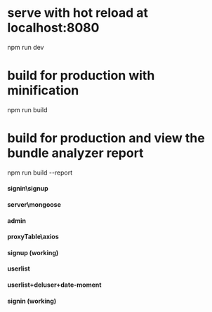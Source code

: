 # serve with hot reload at localhost:8080
npm run dev
# build for production with minification
npm run build
# build for production and view the bundle analyzer report
npm run build --report


#### signin\signup
#### server\mongoose
#### admin
#### proxyTable\axios
#### signup (working)
#### userlist
#### userlist+deluser+date-moment
#### signin (working)
